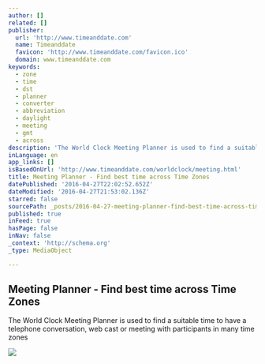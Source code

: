 ```yaml
---
author: []
related: []
publisher:
  url: 'http://www.timeanddate.com'
  name: Timeanddate
  favicon: 'http://www.timeanddate.com/favicon.ico'
  domain: www.timeanddate.com
keywords:
  - zone
  - time
  - dst
  - planner
  - converter
  - abbreviation
  - daylight
  - meeting
  - gmt
  - across
description: 'The World Clock Meeting Planner is used to find a suitable time to have a telephone conversation, web cast or meeting with participants in many time zones'
inLanguage: en
app_links: []
isBasedOnUrl: 'http://www.timeanddate.com/worldclock/meeting.html'
title: Meeting Planner - Find best time across Time Zones
datePublished: '2016-04-27T22:02:52.652Z'
dateModified: '2016-04-27T21:53:02.136Z'
starred: false
sourcePath: _posts/2016-04-27-meeting-planner-find-best-time-across-time-zones.md
published: true
inFeed: true
hasPage: false
inNav: false
_context: 'http://schema.org'
_type: MediaObject

---
```

<article style=""><h1>Meeting Planner - Find best time across Time Zones</h1><p>The World Clock Meeting Planner is used to find a suitable time to have a telephone conversation, web cast or meeting with participants in many time zones</p><img src="https://c.tadst.com/gfx/300h/meeting-planner.png?1" /></article>